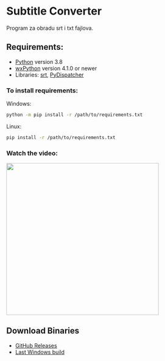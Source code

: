 # Subtitle Converter

Program za obradu srt i txt fajlova.

## Requirements:
* [Python](http://www.python.org/) version 3.8
* [wxPython](https://wxpython.org/) version 4.1.0 or newer
* Libraries: [srt](https://github.com/cdown/srt),  [PyDispatcher](https://pypi.org/project/PyDispatcher/)
### To install requirements:

Windows: 
```sh
python -m pip install -r /path/to/requirements.txt
```
Linux:
```sh
pip install -r /path/to/requirements.txt
```
### Watch the video:
<p align="left">
  <a href="https://youtu.be/GwLhXvX8xfI" target="_blank"><img src="https://i9.ytimg.com/vi/GwLhXvX8xfI/sddefault.jpg?v=6145bddc&sqp=CPDMn4oG&rs=AOn4CLDGpZ8XJWVOgNHQ9QIxn75nOrVzSw" width="400"></a>
</p>

## Download Binaries

* [GitHub Releases](https://github.com/padovaSR/subtitle-converter/releases)
* [Last Windows build](https://github.com/padovaSR/subtitle-converter/releases/download/v0.5.8.9/Subtitle.Converter-0.5.8.zip)
